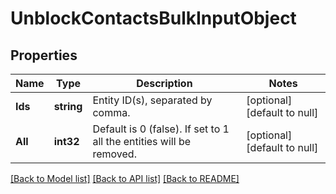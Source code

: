 # UnblockContactsBulkInputObject

## Properties
Name | Type | Description | Notes
------------ | ------------- | ------------- | -------------
**Ids** | **string** | Entity ID(s), separated by comma. | [optional] [default to null]
**All** | **int32** | Default is 0 (false). If set to 1 all the entities will be removed. | [optional] [default to null]

[[Back to Model list]](../README.md#documentation-for-models) [[Back to API list]](../README.md#documentation-for-api-endpoints) [[Back to README]](../README.md)


